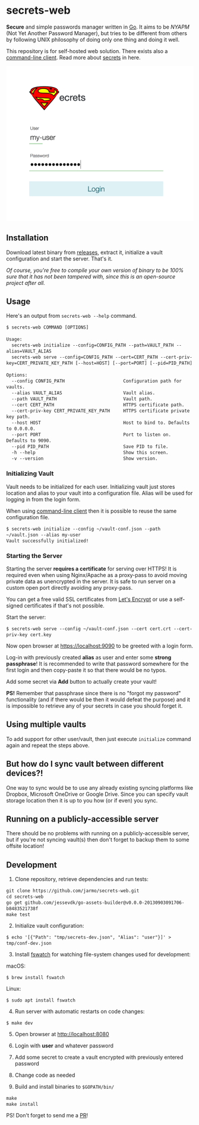 # secrets-web

**Secure** and simple passwords manager written in [Go](https://golang.org/). It aims to be *NYAPM* (Not Yet Another Password Manager), but tries to be different from others by following UNIX philosophy of doing only one thing and doing it well.

This repository is for self-hosted web solution. There exists also a [command-line client](https://github.com/jarmo/secrets-cli). Read more about [secrets](https://github.com/jarmo/secrets) in here.

![screen.png](assets/img/screen.png)

## Installation

Download latest binary from [releases](https://github.com/jarmo/secrets-web/releases), extract it, initialize a vault configuration and start the server. That's it.

*Of course, you're free to compile your own version of binary to be 100% sure that it has not been tampered with, since this is an open-source project after all.*

## Usage

Here's an output from `secrets-web --help` command.

```
$ secrets-web COMMAND [OPTIONS]

Usage:
  secrets-web initialize --config=CONFIG_PATH --path=VAULT_PATH --alias=VAULT_ALIAS
  secrets-web serve --config=CONFIG_PATH --cert=CERT_PATH --cert-priv-key=CERT_PRIVATE_KEY_PATH [--host=HOST] [--port=PORT] [--pid=PID_PATH]

Options:
  --config CONFIG_PATH                      Configuration path for vaults.
  --alias VAULT_ALIAS                       Vault alias.
  --path VAULT_PATH                         Vault path.
  --cert CERT_PATH                          HTTPS certificate path.
  --cert-priv-key CERT_PRIVATE_KEY_PATH     HTTPS certificate private key path.
  --host HOST                               Host to bind to. Defaults to 0.0.0.0.
  --port PORT                               Port to listen on. Defaults to 9090.
  --pid PID_PATH                            Save PID to file.
  -h --help                                 Show this screen.
  -v --version                              Show version.
```

### Initializing Vault

Vault needs to be initialized for each user. Initializing vault just stores location and alias to your vault into a configuration file. Alias will be used for logging in from the login form.

When using [command-line client](https://github.com/jarmo/secrets-cli) then it is possible to reuse the same configuration file.

```
$ secrets-web initialize --config ~/vault-conf.json --path ~/vault.json --alias my-user
Vault successfully initialized!
```

### Starting the Server

Starting the server **requires a certificate** for serving over HTTPS! It is
required even when using Nginx/Apache as a proxy-pass to avoid moving private
data as unencrypted in the server. It is safe to run server on a custom open
port directly avoiding any proxy-pass.

You can get a free valid SSL certificates from [Let's Encrypt](https://letsencrypt.org) or
use a self-signed certificates if that's not possible.

Start the server:

```
$ secrets-web serve --config ~/vault-conf.json --cert cert.crt --cert-priv-key cert.key
```

Now open browser at [https://localhost:9090](https://localhost:9090) to be greeted with a login form.

Log-in with previously created **alias** as user and enter some **strong passphrase**! It is
recommended to write that password somewhere for the first login and then
copy-paste it so that there would be no typos.

Add some secret via **Add** button to actually create your vault!

**PS!** Remember that passphrase since there is no "forgot my password"
functionality (and if there would be then it would defeat the purpose) and it
is impossible to retrieve any of your secrets in case you should forget it.

## Using multiple vaults

To add support for other user/vault, then just execute `initialize` command
again and repeat the steps above.

## But how do I sync vault between different devices?!

One way to sync would be to use any already existing syncing platforms like Dropbox, Microsoft OneDrive or Google Drive.
Since you can specify vault storage location then it is up to you how (or if even) you sync.

## Running on a publicly-accessible server

There should be no problems with running on a publicly-accessible server, but
if you're not syncing vault(s) then don't forget to backup them to some offsite
location!

## Development

1. Clone repository, retrieve dependencies and run tests:

```
git clone https://github.com/jarmo/secrets-web.git
cd secrets-web
go get github.com/jessevdk/go-assets-builder@v0.0.0-20130903091706-b8483521738f
make test
```

2. Initialize vault configuration:

```
$ echo '[{"Path": "tmp/secrets-dev.json", "Alias": "user"}]' > tmp/conf-dev.json
```

3. Install [fswatch](https://emcrisostomo.github.io/fswatch/) for watching file-system changes used for development:

macOS:
```
$ brew install fswatch
```

Linux:
```
$ sudo apt install fswatch
```

4. Run server with automatic restarts on code changes:

```
$ make dev
```

5. Open browser at [http://localhost:8080](http://localhost:8080)

6. Login with **user** and whatever password

7. Add some secret to create a vault encrypted with previously entered password

8. Change code as needed

9. Build and install binaries to `$GOPATH/bin/`

```
make
make install
```

PS! Don't forget to send me a [PR](https://github.com/jarmo/secrets-web/pulls)!
